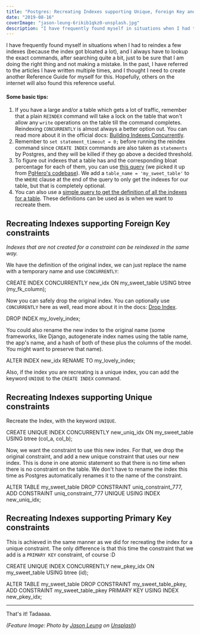 ```yaml
---
title: "Postgres: Recreating Indexes supporting Unique, Foreign Key and Primary Key Constraints"
date: "2019-08-16"
coverImage: "jason-leung-6rikib1qkz0-unsplash.jpg"
description: "I have frequently found myself in situations when I had to reindex a few indexes (because the index got bloated a lot), and I always have to lookup the exact commands, after searching quite a bit, just to be sure that I am doing the right thing and not making a mistake."
---
```


I have frequently found myself in situations when I had to reindex a few indexes (because the index got bloated a lot), and I always have to lookup the exact commands, after searching quite a bit, just to be sure that I am doing the right thing and not making a mistake.
In the past, I have referred to the articles I have written multiple times, and I thought I need to create another Reference Guide for myself for this. Hopefully, others on the internet will also found this reference useful.

#### Some basic tips:

1. If you have a large and/or a table which gets a lot of traffic, remember that a plain `REINDEX` command will take a lock on the table that won't allow any `write` operations on the table till the command completes. Reindexing `CONCURRENTLY` is almost always a better option out. You can read more about it in the official docs: [Building Indexes Concurrently](https://www.postgresql.org/docs/current/sql-createindex.html#SQL-CREATEINDEX-CONCURRENTLY).
2. Remember to `set statement_timeout = 0;` before running the reindex command since `CREATE INDEX` commands are also taken as `statements` by Postgres, and they will be killed if they go above a decided threshold.
3. To figure out indexes that a table has and the corresponding bloat percentage for each of them, you can use [this query](https://gist.github.com/mbanck/9976015/71888a24e464e2f772182a7eb54f15a125edf398) (we picked it up from [PgHero's codebase](https://github.com/ankane/pghero/blob/f1183eae03a0f6fca408b899c41476c9cebc627b/lib/pghero/methods/indexes.rb#L187)). We add a `table_name = 'my_sweet_table'` to the `WHERE` clause at the end of the query to only get the indexes for our table, but that is completely optional.
4. You can also use a [simple query to get the definition of all the indexes for a table](https://gist.github.com/ketanbhatt/fdbd6246b4b1b7bb32009de5e468ed57). These definitions can be used as is when we want to recreate them.

## Recreating Indexes supporting Foreign Key constraints

_Indexes that are not created for a constraint can be reindexed in the same way._

We have the definition of the original index, we can just replace the name with a temporary name and use `CONCURRENTLY`:

CREATE INDEX CONCURRENTLY
  new\_idx
ON my\_sweet\_table USING
  btree (my\_fk\_column);

Now you can safely drop the original index. You can optionally use `CONCURRENTLY` here as well, read more about it in the docs: [Drop Index](https://www.postgresql.org/docs/current/sql-dropindex.html).

DROP INDEX my\_lovely\_index;

You could also rename the new index to the original name (some frameworks, like Django, autogenerate index names using the table name, the app's name, and a hash of both of these plus the columns of the model. You might want to preserve that name).

ALTER INDEX
  new\_idx
RENAME TO
  my\_lovely\_index;

Also, if the index you are recreating is a unique index, you can add the keyword `UNIQUE` to the `CREATE INDEX` command.

## Recreating Indexes supporting Unique constraints

Recreate the Index, with the keyword `UNIQUE`.

CREATE UNIQUE INDEX CONCURRENTLY
  new\_uniq\_idx
ON my\_sweet\_table USING
  btree (col\_a, col\_b);

Now, we want the constraint to use this new index. For that, we drop the original constraint, and add a new unique constraint that uses our new index. This is done in one atomic statement so that there is no time when there is no constraint on the table.
We don't have to rename the index this time as Postgres automatically renames it to the name of the constraint.

ALTER TABLE
  my\_sweet\_table
DROP CONSTRAINT
  uniq\_constraint\_777,
ADD CONSTRAINT
  uniq\_constraint\_777 UNIQUE
USING INDEX
  new\_uniq\_idx;

## Recreating Indexes supporting Primary Key constraints

This is achieved in the same manner as we did for recreating the index for a unique constraint. The only difference is that this time the constraint that we add is a `PRIMARY KEY` constraint, of course :D

CREATE UNIQUE INDEX CONCURRENTLY
  new\_pkey\_idx
ON my\_sweet\_table USING
  btree (id);

ALTER TABLE
  my\_sweet\_table
DROP CONSTRAINT
  my\_sweet\_table\_pkey,
ADD CONSTRAINT
  my\_sweet\_table\_pkey PRIMARY KEY
USING INDEX
  new\_pkey\_idx;

* * *

That's it! Tadaaaa.

_(Feature Image: Photo by [Jason Leung](https://unsplash.com/@ninjason?utm_source=unsplash&utm_medium=referral&utm_content=creditCopyText) on [Unsplash](https://unsplash.com/?utm_source=unsplash&utm_medium=referral&utm_content=creditCopyText)_)
